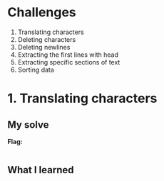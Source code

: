 # Challenges
1. Translating characters
2. Deleting characters
3. Deleting newlines
4. Extracting the first lines with head
5. Extracting specific sections of text
6. Sorting data
   
# 1. Translating characters


## My solve
**Flag:**  ` `
```bash

```

## What I learned 

